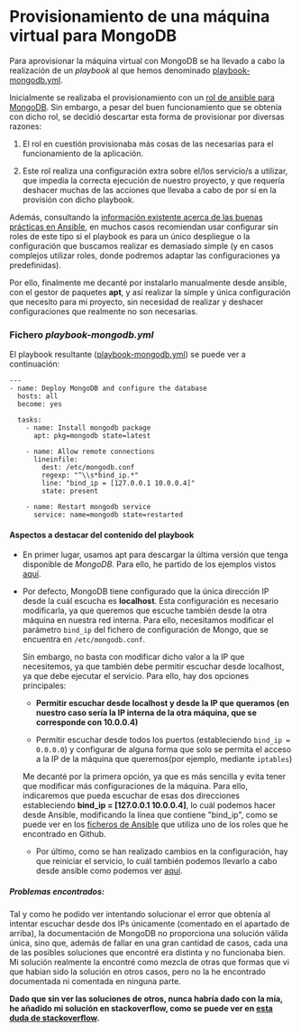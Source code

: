 # Provisionamiento de una máquina virtual para MongoDB

Para aprovisionar la máquina virtual con MongoDB se ha llevado a cabo la realización de un *playbook* al que hemos denominado [playbook-mongodb.yml](https://github.com/andreamorgar/ProyectoCC/blob/master/orquestacion/playbook-mongodb.yml).

Inicialmente se realizaba el provisionamiento con un [rol de ansible para MongoDB](https://github.com/UnderGreen/ansible-role-mongodb). Sin embargo, a pesar del buen funcionamiento que se obtenía con dicho rol, se decidió descartar esta forma de provisionar por diversas razones:

1. El rol en cuestión provisionaba más cosas de las necesarias para el funcionamiento de la aplicación.

2. Este rol realiza una configuración extra sobre el/los servicio/s a utilizar, que impedía la correcta ejecución de nuestro proyecto, y que requería deshacer muchas de las acciones que llevaba a cabo de por sí en la provisión con dicho playbook.



Además, consultando la [información existente acerca de las buenas prácticas en Ansible](https://www.ncora.com/blog/como-se-usan-los-roles-y-playbooks-en-ansible/),  en muchos casos recomiendan usar configurar sin roles de este tipo si el playbook es para un único despliegue o la configuración que buscamos realizar es demasiado simple (y en casos complejos  utilizar roles, donde podremos adaptar las configuraciones ya predefinidas).

Por ello, finalmente me decanté por instalarlo manualmente desde ansible, con el gestor de paquetes  **apt**, y así realizar la simple y única configuración que necesito para mi proyecto, sin necesidad de realizar y deshacer configuraciones que realmente no son necesarias.

### Fichero *playbook-mongodb.yml*
El playbook resultante ([playbook-mongodb.yml](https://github.com/andreamorgar/ProyectoCC/blob/master/orquestacion/playbook-mongodb.yml)) se puede ver a continuación:
~~~
---
- name: Deploy MongoDB and configure the database
  hosts: all
  become: yes

  tasks:
    - name: Install mongodb package
      apt: pkg=mongodb state=latest

    - name: Allow remote connections
      lineinfile:
        dest: /etc/mongodb.conf
        regexp: "^\\s*bind_ip.*"
        line: "bind_ip = [127.0.0.1 10.0.0.4]"
        state: present

    - name: Restart mongodb service
      service: name=mongodb state=restarted

~~~

#### Aspectos a destacar del contenido del playbook
- En primer lugar, usamos apt para descargar la última versión que tenga disponible de *MongoDB*. Para ello, he partido de los ejemplos vistos [aquí](https://cloudmesh.github.io/introduction_to_cloud_computing/class/lesson/ansible_playbook.html).

- Por defecto, MongoDB tiene configurado que la única dirección IP desde la cuál escucha es **localhost**. Esta configuración es necesario modificarla, ya que queremos que escuche también desde la otra máquina en nuestra red interna. Para ello, necesitamos modificar el parámetro `bind_ip` del fichero de configuración de Mongo, que se encuentra en `/etc/mongodb.conf`.

  Sin embargo, no basta con modificar dicho valor a la IP que necesitemos, ya que también debe permitir escuchar desde localhost, ya que debe ejecutar el servicio. Para ello, hay dos opciones principales:

  - **Permitir escuchar desde localhost y desde la IP que queramos (en nuestro caso sería la IP interna de la otra máquina, que se corresponde con 10.0.0.4)**

  - Permitir escuchar desde todos los puertos (estableciendo `bind_ip = 0.0.0.0`) y configurar de alguna forma que solo se permita el acceso a la IP de la máquina que queremos(por ejemplo, mediante `iptables`)

  Me decanté por la primera opción, ya que es más sencilla y evita tener que modificar más configuraciones de la máquina. Para ello, indicaremos que pueda escuchar de esas dos direcciones estableciendo **bind_ip = [127.0.0.1 10.0.0.4]**, lo cuál podemos hacer desde Ansible, modificando la línea que contiene "bind_ip", como se puede ver en los [ficheros de Ansible](https://github.com/Ilyes512/ansible-role-mongodb/blob/master/tasks/main.yml) que utiliza uno de los roles que he encontrado en Github.

  - Por último, como se han realizado cambios en la configuración, hay que reiniciar el servicio, lo cuál también podemos llevarlo a cabo desde ansible como podemos ver [aquí](https://github.com/ansible/ansible/issues/5712).

##### Problemas encontrados:
Tal y como he podido ver intentando solucionar el error que obtenía al intentar escuchar desde dos IPs únicamente (comentado en el apartado de arriba), la documentación de MongoDB no proporciona una solución válida única, sino que, además de fallar en una gran cantidad de casos, cada una de las posibles soluciones que encontré era distinta y no funcionaba bien. Mi solución realmente la encontré como mezcla de otras que formas que vi que habían sido la solución en otros casos, pero no la he encontrado documentada ni comentada en ninguna parte.

**Dado que sin ver las soluciones de otros, nunca habría dado con la mía, he añadido mi solución en stackoverflow, como se puede ver en [esta duda de stackoverflow](https://stackoverflow.com/questions/30884021/mongodb-bind-ip-wont-work-unless-set-to-0-0-0-0/54281850#54281850).**
